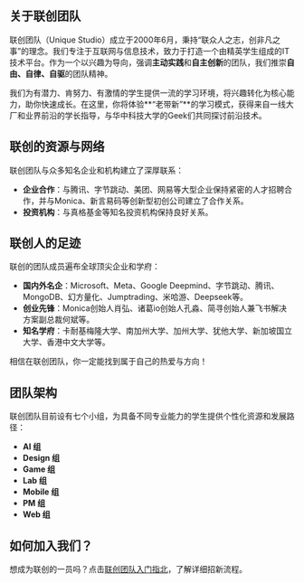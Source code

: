 
## 关于联创团队

联创团队（Unique Studio）成立于2000年6月，秉持“联众人之志，创非凡之事”的理念。我们专注于互联网与信息技术，致力于打造一个由精英学生组成的IT技术平台。作为一个以兴趣为导向，强调**主动实践**和**自主创新**的团队，我们推崇**自由、自律、自驱**的团队精神。

我们为有潜力、肯努力、有激情的学生提供一流的学习环境，将兴趣转化为核心能力，助你快速成长。在这里，你将体验**“老带新”**的学习模式，获得来自一线大厂和业界前沿的学长指导，与华中科技大学的Geek们共同探讨前沿技术。

## 联创的资源与网络

联创团队与众多知名企业和机构建立了深厚联系：

* **企业合作**：与腾讯、字节跳动、美团、网易等大型企业保持紧密的人才招聘合作，并与Monica、新言易码等创新型初创公司建立了合作关系。
* **投资机构**：与真格基金等知名投资机构保持良好关系。


## 联创人的足迹

联创的团队成员遍布全球顶尖企业和学府：

* **国内外名企**：Microsoft、Meta、Google Deepmind、字节跳动、腾讯、MongoDB、幻方量化、Jumptrading、米哈游、Deepseek等。
* **创业先锋**：Monica创始人肖弘、诸葛io创始人孔淼、简寻创始人兼飞书解决方案副总裁何斌等。
* **知名学府**：卡耐基梅隆大学、南加州大学、加州大学、犹他大学、新加坡国立大学、香港中文大学等。

相信在联创团队，你一定能找到属于自己的热爱与方向！


## 团队架构

联创团队目前设有七个小组，为具备不同专业能力的学生提供个性化资源和发展路径：

* **AI 组**
* **Design 组**
* **Game 组**
* **Lab 组**
* **Mobile 组**
* **PM 组**
* **Web 组**


## 如何加入我们？

想成为联创的一员吗？点击[联创团队入门指北](https://guidebook.hustunique.com/)，了解详细招新流程。
